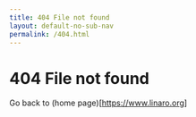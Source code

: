 ```yaml
---
title: 404 File not found
layout: default-no-sub-nav
permalink: /404.html
---
```

# 404 File not found
Go back to (home page)[https://www.linaro.org]
